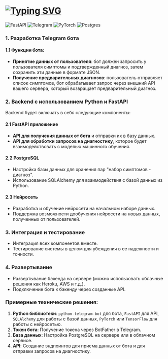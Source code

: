 # [![Typing SVG](https://readme-typing-svg.herokuapp.com?font=Fira+Code&weight=600&size=30&pause=1000&color=000000&random=false&width=600&height=70&lines=MediOn+-+%D0%A2%D0%B2%D0%BE%D0%B9+%D0%9E%D0%BD%D0%BB%D0%B0%D0%B9%D0%BD+%D0%A2%D0%B5%D1%80%D0%B0%D0%BF%D0%B5%D0%B2%D1%82)](https://git.io/typing-svg)

![FastAPI](https://img.shields.io/badge/FastAPI-005571?style=for-the-badge&logo=fastapi)
![Telegram](https://img.shields.io/badge/Telegram-2CA5E0?style=for-the-badge&logo=telegram&logoColor=white)
![PyTorch](https://img.shields.io/badge/PyTorch-%23EE4C2C.svg?style=for-the-badge&logo=PyTorch&logoColor=white)
![Postgres](https://img.shields.io/badge/postgres-%23316192.svg?style=for-the-badge&logo=postgresql&logoColor=white)


### 1. Разработка Telegram бота

#### 1.1 Функции бота:
- **Принятие данных от пользователя**: бот должен запросить у пользователя симптомы и подтвержденный диагноз, затем сохранить эти данные в формате JSON.
- **Получение предварительных диагнозов**: пользователь отправляет список симптомов, бот обрабатывает запрос через внешний API вашего сервера, который возвращает предварительный диагноз.

### 2. Backend с использованием Python и FastAPI
Backend будет включать в себя следующие компоненты:

#### 2.1 FastAPI приложение
- **API для получения данных от бота** и отправки их в базу данных.
- **API для обработки запросов на диагностику**, которое будет взаимодействовать с моделью машинного обучения.

#### 2.2 PostgreSQL
- Настройка базы данных для хранения пар "набор симптомов - диагноз".
- Использование SQLAlchemy для взаимодействия с базой данных из Python.

#### 2.3 Нейросеть
- Разработка и обучение нейросети на начальном наборе данных.
- Поддержка возможности дообучения нейросети на новых данных, полученных от пользователей.

### 3. Интеграция и тестирование
- Интеграция всех компонентов вместе.
- Тестирование системы в целом для убеждения в ее надежности и точности.

### 4. Развертывание
- Развертывание бэкенда на сервере (можно использовать облачные решения как Heroku, AWS и т.д.).
- Подключение бота к бэкенду через созданные API.

### Примерные технические решения:
1. **Python библиотеки**: `python-telegram-bot` для бота, `FastAPI` для API, `SQLAlchemy` для работы с базой данных, `PyTorch` или `TensorFlow` для работы с нейросетью.
2. **Токен бота**: Получение токена через BotFather в Telegram.
3. **База данных**: Настройка PostgreSQL на сервере или в облачном сервисе.
4. **API**: Создание эндпоинтов для приема данных от бота и для отправки запросов на диагностику.
